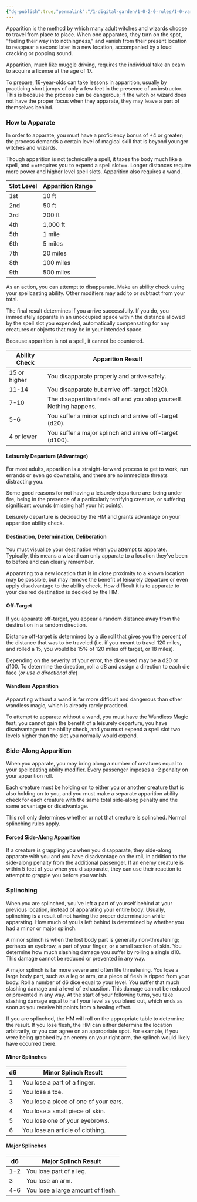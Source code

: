 ```yaml
---
{"dg-publish":true,"permalink":"/1-digital-garden/1-0-2-0-rules/1-0-variant-rules/01-10-3-apparition/"}
---
```


Apparition is the method by which many adult witches and wizards choose to travel from place to place. When one apparates, they turn on the spot, "feeling their way into nothingness," and vanish from their present location to reappear a second later in a new location, accompanied by a loud cracking or popping sound.

Apparition, much like muggle driving, requires the individual take an exam to acquire a license at the age of 17.

To prepare, 16-year-olds can take lessons in apparition, usually by practicing short jumps of only a few feet in the presence of an instructor. This is because the process can be dangerous; if the witch or wizard does not have the proper focus when they apparate, they may leave a part of themselves behind.

### How to Apparate

In order to apparate, you must have a proficiency bonus of +4 or greater; the process demands a certain level of magical skill that is beyond younger witches and wizards.

Though apparition is not technically a spell, it taxes the body much like a spell, and ==requires you to expend a spell slot==. Longer distances require more power and higher level spell slots. Apparition also requires a wand.

| Slot Level | Apparition Range |
|---|---|
| 1st | 10 ft |
| 2nd | 50 ft |
| 3rd | 200 ft |
| 4th | 1,000 ft |
| 5th | 1 mile |
| 6th | 5 miles |
| 7th | 20 miles |
| 8th | 100 miles |
| 9th | 500 miles |
As an action, you can attempt to disapparate. Make an ability check using your spellcasting ability. Other modifiers may add to or subtract from your total. 

The final result determines if you arrive successfully. If you do, you immediately apparate in an unoccupied space within the distance allowed by the spell slot you expended, automatically compensating for any creatures or objects that may be in your intended space. 

Because apparition is not a spell, it cannot be countered.

| Ability Check | Apparition Result                                                   |
| ------------- | ------------------------------------------------------------------- |
| 15 or higher  | You disapparate properly and arrive safely.                         |
| 11-14         | You disapparate but arrive off-target (d20).                        |
| 7-10          | The disapparition feels off and you stop yourself. Nothing happens. |
| 5-6           | You suffer a minor splinch and arrive off-target (d20).             |
| 4 or lower    | You suffer a major splinch and arrive off-target (d100).            |

#### Leisurely Departure (Advantage)
For most adults, apparition is a straight-forward process to get to work, run errands or even go downstairs, and there are no immediate threats distracting you. 

Some good reasons for not having a leisurely departure are: being under fire, being in the presence of a particularly terrifying creature, or suffering significant wounds (missing half your hit points). 

Leisurely departure is decided by the HM and grants advantage on your apparition ability check.

#### Destination, Determination, Deliberation

You must visualize your destination when you attempt to apparate. Typically, this means a wizard can only apparate to a location they've been to before and can clearly remember.

Apparating to a new location that is in close proximity to a known location may be possible, but may remove the benefit of leisurely departure or even apply disadvantage to the ability check. How difficult it is to apparate to your desired destination is decided by the HM.

#### Off-Target
If you apparate off-target, you appear a random distance away from the destination in a random direction.

Distance off-target is determined by a die roll that gives you the percent of the distance that was to be traveled (i.e. if you meant to travel 120 miles, and rolled a 15, you would be 15% of 120 miles off target, or 18 miles). 

Depending on the severity of your error, the dice used may be a d20 or d100. To determine the direction, roll a d8 and assign a direction to each die face (*or use a directional die*)

#### Wandless Apparition
Apparating without a wand is far more difficult and dangerous than other wandless magic, which is already rarely practiced. 

To attempt to apparate without a wand, you must have the Wandless Magic feat, you cannot gain the benefit of a leisurely departure, you have disadvantage on the ability check, and you must expend a spell slot two levels higher than the slot you normally would expend.

### Side-Along Apparition

When you apparate, you may bring along a number of creatures equal to your spellcasting ability modifier. Every passenger imposes a -2 penalty on your apparition roll. 

Each creature must be holding on to either you or another creature that is also holding on to you, and you must make a separate apparition ability check for each creature with the same total side-along penalty and the same advantage or disadvantage.

This roll only determines whether or not that creature is splinched. Normal splinching rules apply.

#### Forced Side-Along Apparition
If a creature is grappling you when you disapparate, they side-along apparate with you and you have disadvantage on the roll, in addition to the side-along penalty from the additional passenger. If an enemy creature is within 5 feet of you when you disapparate, they can use their reaction to attempt to grapple you before you vanish.

### Splinching

When you are splinched, you've left a part of yourself behind at your previous location, instead of apparating your entire body. Usually, splinching is a result of not having the proper determination while apparating. How much of you is left behind is determined by whether you had a minor or major splinch.

A minor splinch is when the lost body part is generally non-threatening; perhaps an eyebrow, a part of your finger, or a small section of skin. You determine how much slashing damage you suffer by rolling a single d10. This damage cannot be reduced or prevented in any way.

A major splinch is far more severe and often life threatening. You lose a large body part, such as a leg or arm, or a piece of flesh is ripped from your body. Roll a number of d6 dice equal to your level. You suffer that much slashing damage and a level of exhaustion. This damage cannot be reduced or prevented in any way. At the start of your following turns, you take slashing damage equal to half your level as you bleed out, which ends as soon as you receive hit points from a healing effect.

If you are splinched, the HM will roll on the appropriate table to determine the result. If you lose flesh, the HM can either determine the location arbitrarily, or you can agree on an appropriate spot. For example, if you were being grabbed by an enemy on your right arm, the splinch would likely have occurred there.

#### Minor Splinches

| d6  | Minor Splinch Result                  |
| --- | ------------------------------------- |
| 1   | You lose a part of a finger.          |
| 2   | You lose a toe.                       |
| 3   | You lose a piece of one of your ears. |
| 4   | You lose a small piece of skin.       |
| 5   | You lose one of your eyebrows.        |
| 6   | You lose an article of clothing.      |
#### Major Splinches
| d6 | Major Splinch Result |
|---|---|
| 1-2 | You lose part of a leg. |
| 3 | You lose an arm. |
| 4-6 | You lose a large amount of flesh. |

